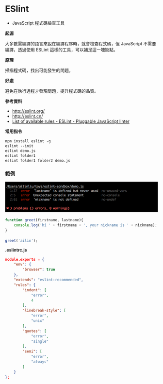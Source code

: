 # ESlint

* JavaScript 程式碼檢查工具

**起源**

大多數需編譯的語言來說在編譯程序時，就會檢查程式碼，但 JavaScript 不需要編譯，透過使用 ESLint 這樣的工具，可以補足這一塊缺點。

**原理**

掃描程式碼，找出可能發生的問題。

**好處**

避免在執行過程才發現問題，提升程式碼的品質。

**參考資料**

* <http://eslint.org/>
* <http://eslint.cn/>
* [List of available rules - ESLint - Pluggable JavaScript linter](http://eslint.org/docs/rules/)

**常用指令**

```
npm install eslint -g
eslint --init
eslint demo.js
eslint folder1
eslint folder1 folder2 demo.js
```

### 範例

![](assets/eslint-error.png)

```js
function greet(firstname, lastname){
    console.log('hi ' + firstname + ', your nickname is ' + nickname);
}

greet('ailin');
```

**.eslintrc.js**

```json
module.exports = {
    "env": {
        "browser": true
    },
    "extends": "eslint:recommended",
    "rules": {
        "indent": [
            "error",
            4
        ],
        "linebreak-style": [
            "error",
            "unix"
        ],
        "quotes": [
            "error",
            "single"
        ],
        "semi": [
            "error",
            "always"
        ]
    }
};
```